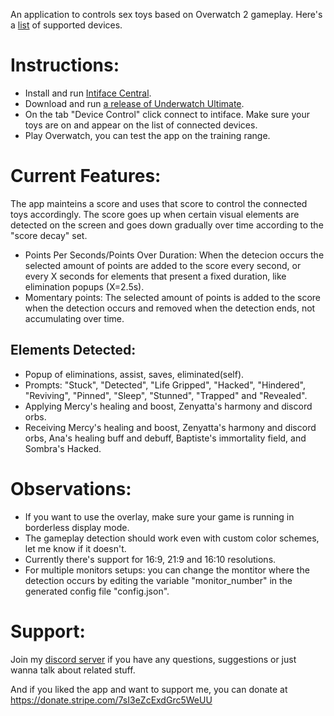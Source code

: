 An application to controls sex toys based on Overwatch 2 gameplay. Here's a [list](https://iostindex.com/?filter0ButtplugSupport=4) of supported devices.

# Instructions:
- Install and run [Intiface Central](https://intiface.com/central/).
- Download and run [a release of Underwatch Ultimate](https://github.com/Furimanejo/Underwatch-Ultimate/releases).
- On the tab "Device Control" click connect to intiface. Make sure your toys are on and appear on the list of connected devices.
- Play Overwatch, you can test the app on the training range.

# Current Features:
The app mainteins a score and uses that score to control the connected toys accordingly. The score goes up when certain visual elements are detected on the screen and goes down gradually over time according to the "score decay" set.
 - Points Per Seconds/Points Over Duration: When the detecion occurs the selected amount of points are added to the score every second, or every X seconds for elements that present a fixed duration, like elimination popups (X=2.5s).
 - Momentary points: The selected amount of points is added to the score when the detection occurs and removed when the detection ends, not accumulating over time.

## Elements Detected:
- Popup of eliminations, assist, saves, eliminated(self).
- Prompts: "Stuck", "Detected", "Life Gripped", "Hacked", "Hindered", "Reviving", "Pinned", "Sleep", "Stunned", "Trapped" and "Revealed".
- Applying Mercy's healing and boost, Zenyatta's harmony and discord orbs.
- Receiving Mercy's healing and boost, Zenyatta's harmony and discord orbs, Ana's healing buff and debuff, Baptiste's immortality field, and Sombra's Hacked.

# Observations:
- If you want to use the overlay, make sure your game is running in borderless display mode.
- The gameplay detection should work even with custom color schemes, let me know if it doesn't.
- Currently there's support for 16:9, 21:9 and 16:10 resolutions.
- For multiple monitors setups: you can change the montitor where the detection occurs by editing the variable "monitor_number" in the generated config file "config.json".

# Support:
Join my [discord server](https://discord.gg/wz2qvkuEyJ) if you have any questions, suggestions or just wanna talk about related stuff.

And if you liked the app and want to support me, you can donate at https://donate.stripe.com/7sI3eZcExdGrc5WeUU
